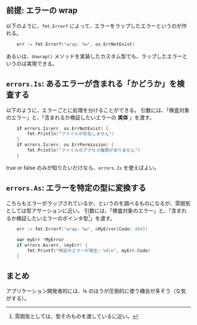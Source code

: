 ## 前提: エラーの wrap

以下のように、`fmt.Errorf` によって、エラーをラップしたエラーというのが作れる。

```go
	err := fmt.Errorf("wrap: %w", os.ErrNotExist)
```

あるいは、`Unwrap()` メソッドを実装したカスタム型でも、ラップしたエラーというのは実現できる。

## `errors.Is`: あるエラーが含まれる「かどうか」を検査する

以下のように、エラーごとに処理を分けることができる。
引数には、「検査対象のエラー」と、「含まれるか検証したいエラーの **実体** 」を渡す。

```go
	if errors.Is(err, os.ErrNotExist) {
		fmt.Println("ファイルが存在しません")
	}
	if errors.Is(err, os.ErrPermission) {
		fmt.Println("ファイルのアクセス権限がありません")
	}
```


true or false のみが知りたいだけなら、`errors.Is` を使えばよい。

## `errors.As`: エラーを特定の型に変換する

こちらもエラーがラップされているか、というのを調べるものになるが、雰囲気としては型アサーションに近い。
引数には、「検査対象のエラー」と、「含まれるか検証したいエラーのポインタ型[^1]」を渡す。

```go
	err := fmt.Errorf("wrap: %w", &MyError{Code: 404})

	var myErr *MyError
	if errors.As(err, &myErr) {
		fmt.Printf("特定のエラーが発生: %d\n", myErr.Code)
	}
```

[^1]: 雰囲気としては、型そのものを渡しているに近い。

## まとめ

アプリケーション開発者的には、Is のほうが圧倒的に使う機会が多そう（な気がする）。
